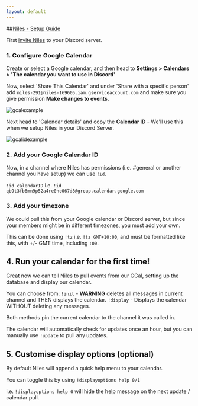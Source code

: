 ```yaml
---
layout: default
---
```


##[Niles - Setup Guide](http://seanecoffey.github.io/Niles)

First [invite Niles](https://discordapp.com/oauth2/authorize?client_id=320434122344366082&scope=bot&permissions=523344) to your Discord server.

### 1. Configure Google Calendar

Create or select a Google calendar, and then head to **Settings > Calendars > 'The calendar you want to use in Discord'**

Now,  select 'Share This Calendar' and under 'Share with a specific person' add
`niles-291@niles-169605.iam.gserviceaccount.com`
and make sure you give permission **Make changes to events**.

![gcalexample](https://puu.sh/wlkTD/ca35e632f4.png)

Next head to 'Calendar details' and copy the **Calendar ID** - We'll use this when we setup Niles in your Discord Server.

![gcalidexample](https://puu.sh/wlkVW/2bac1bfc70.png)

### 2. Add your Google Calendar ID

Now, in a channel where Niles has permissions (i.e. #general or another channel you have setup) we can use `!id`.

`!id calendarID` i.e. `!id qb9t3fb6mn9p52a4re0hc067d8@group.calendar.google.com`

### 3. Add your timezone

We could pull this from your Google calendar or Discord server, but since your members might be in different timezones, you must add your own.

This can be done using `!tz` i.e. `!tz GMT+10:00`, and must be formatted like this, with +/- GMT time, including `:00`.

## 4. Run your calendar for the first time!

Great now we can tell Niles to pull events from our GCal, setting up the database and display our calendar.

You can choose from:
`!init` - **WARNING** deletes all messages in current channel and THEN displays the calendar.
`!display` - Displays the calendar WITHOUT deleting any messages.

Both methods pin the current calendar to the channel it was called in.

The calendar will automatically check for updates once an hour, but you can manually use `!update` to pull any updates.

## 5. Customise display options (optional)

By default Niles will append a quick help menu to your calendar.

You can toggle this by using `!displayoptions help 0/1`

i.e. `!displayoptions help 0` will hide the help message on the next update / calendar pull.
